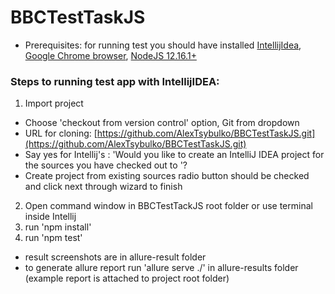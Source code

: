 # BBCTestTaskJS

- Prerequisites: for running test you should have installed [IntellijIdea](https://www.jetbrains.com/idea/download/#section=windows), [Google Chrome browser](https://www.google.ru/intl/ru/chrome/?brand=CHBD&gclid=Cj0KCQjwxYLoBRCxARIsAEf16-sx6--sZ-WPL-TBg_QWWB-HaH6t6ZnYa9DbYQLEgrKVsOHpwCwWCpcaAuQQEALw_wcB&gclsrc=aw.ds),
[NodeJS 12.16.1+](https://nodejs.org/en/)

### Steps to running test app with IntellijIDEA:
1. Import project 
- Сhoose 'checkout from version control' option, Git from dropdown
- URL for cloning: [https://github.com/AlexTsybulko/BBCTestTaskJS.git](https://github.com/AlexTsybulko/BBCTestTaskJS.git)
- Say yes for Intellij's : 'Would you like to create an IntelliJ IDEA project for the sources you have checked out to <path>'?
- Create project from existing sources radio button should be checked and click next through wizard to finish
2. Open command window in BBCTestTackJS root folder or use terminal inside Intellij
3. run 'npm install'
4. run 'npm test'

- result screenshots are in allure-result folder
- to generate allure report run 'allure serve ./' in allure-results folder (example report is attached to project root folder)

